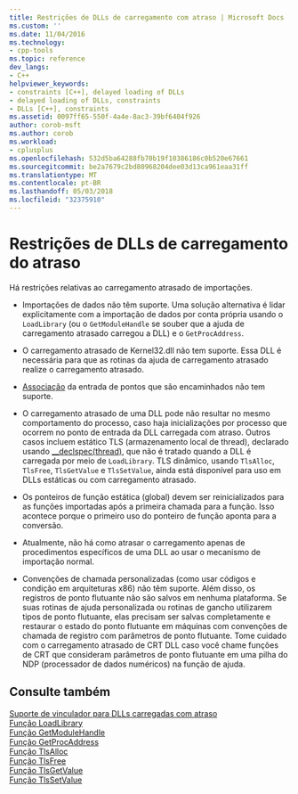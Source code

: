 ```yaml
---
title: Restrições de DLLs de carregamento com atraso | Microsoft Docs
ms.custom: ''
ms.date: 11/04/2016
ms.technology:
- cpp-tools
ms.topic: reference
dev_langs:
- C++
helpviewer_keywords:
- constraints [C++], delayed loading of DLLs
- delayed loading of DLLs, constraints
- DLLs [C++], constraints
ms.assetid: 0097ff65-550f-4a4e-8ac3-39bf6404f926
author: corob-msft
ms.author: corob
ms.workload:
- cplusplus
ms.openlocfilehash: 532d5ba64288fb70b19f10386186c0b520e67661
ms.sourcegitcommit: be2a7679c2bd80968204dee03d13ca961eaa31ff
ms.translationtype: MT
ms.contentlocale: pt-BR
ms.lasthandoff: 05/03/2018
ms.locfileid: "32375910"
---
```

# <a name="constraints-of-delay-loading-dlls"></a>Restrições de DLLs de carregamento do atraso
Há restrições relativas ao carregamento atrasado de importações.  
  
-   Importações de dados não têm suporte. Uma solução alternativa é lidar explicitamente com a importação de dados por conta própria usando o `LoadLibrary` (ou o `GetModuleHandle` se souber que a ajuda de carregamento atrasado carregou a DLL) e o `GetProcAddress`.  
  
-   O carregamento atrasado de Kernel32.dll não tem suporte. Essa DLL é necessária para que as rotinas da ajuda de carregamento atrasado realize o carregamento atrasado.  
  
-   [Associação](../../build/reference/binding-imports.md) da entrada de pontos que são encaminhados não tem suporte.  
  
-   O carregamento atrasado de uma DLL pode não resultar no mesmo comportamento do processo, caso haja inicializações por processo que ocorrem no ponto de entrada da DLL carregada com atraso. Outros casos incluem estático TLS (armazenamento local de thread), declarado usando [__declspec(thread)](../../cpp/thread.md), que não é tratado quando a DLL é carregada por meio de `LoadLibrary`. TLS dinâmico, usando `TlsAlloc`, `TlsFree`, `TlsGetValue` e `TlsSetValue`, ainda está disponível para uso em DLLs estáticas ou com carregamento atrasado.  
  
-   Os ponteiros de função estática (global) devem ser reinicializados para as funções importadas após a primeira chamada para a função. Isso acontece porque o primeiro uso do ponteiro de função aponta para a conversão.  
  
-   Atualmente, não há como atrasar o carregamento apenas de procedimentos específicos de uma DLL ao usar o mecanismo de importação normal.  
  
-   Convenções de chamada personalizadas (como usar códigos e condição em arquiteturas x86) não têm suporte. Além disso, os registros de ponto flutuante não são salvos em nenhuma plataforma. Se suas rotinas de ajuda personalizada ou rotinas de gancho utilizarem tipos de ponto flutuante, elas precisam ser salvas completamente e restaurar o estado do ponto flutuante em máquinas com convenções de chamada de registro com parâmetros de ponto flutuante. Tome cuidado com o carregamento atrasado de CRT DLL caso você chame funções de CRT que consideram parâmetros de ponto flutuante em uma pilha do NDP (processador de dados numéricos) na função de ajuda.  
  
## <a name="see-also"></a>Consulte também  
 [Suporte de vinculador para DLLs carregadas com atraso](../../build/reference/linker-support-for-delay-loaded-dlls.md)   
 [Função LoadLibrary](http://msdn.microsoft.com/library/windows/desktop/ms684175.aspx)   
 [Função GetModuleHandle](http://msdn.microsoft.com/library/windows/desktop/ms683199.aspx)   
 [Função GetProcAddress](http://msdn.microsoft.com/library/windows/desktop/ms683212.aspx)   
 [Função TlsAlloc](http://msdn.microsoft.com/library/windows/desktop/ms686801.aspx)   
 [Função TlsFree](http://msdn.microsoft.com/library/windows/desktop/ms686804.aspx)   
 [Função TlsGetValue](http://msdn.microsoft.com/library/windows/desktop/ms686812.aspx)   
 [Função TlsSetValue](http://msdn.microsoft.com/library/windows/desktop/ms686818.aspx)